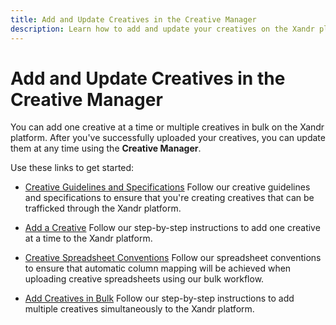 ```yaml
---
title: Add and Update Creatives in the Creative Manager
description: Learn how to add and update your creatives on the Xandr platform. You can add one creative or multiple creatives in bulk. You can also make use of the Creative Manager to update the creatives at any given time.
---
```


# Add and Update Creatives in the Creative Manager

You can add one creative at a time or multiple creatives in bulk on the Xandr platform. After you've successfully uploaded your creatives, you can update them at any time using the **Creative Manager**.

Use these links to get started:

- [Creative Guidelines and Specifications](creative-guidelines-and-specifications.md)
  Follow our creative guidelines and specifications to ensure that you're creating creatives that can be trafficked through the Xandr platform.

- [Add a Creative](add-a-creative.md)
  Follow our step-by-step instructions to add one creative at a time to the Xandr platform.

- [Creative Spreadsheet Conventions](creative-spreadsheet-conventions.md)
  Follow our spreadsheet conventions to ensure that automatic column mapping will be achieved when uploading creative spreadsheets using
  our bulk workflow.

- [Add Creatives in Bulk](add-creatives-in-bulk.md)
  Follow our step-by-step instructions to add multiple creatives simultaneously to the Xandr platform.

